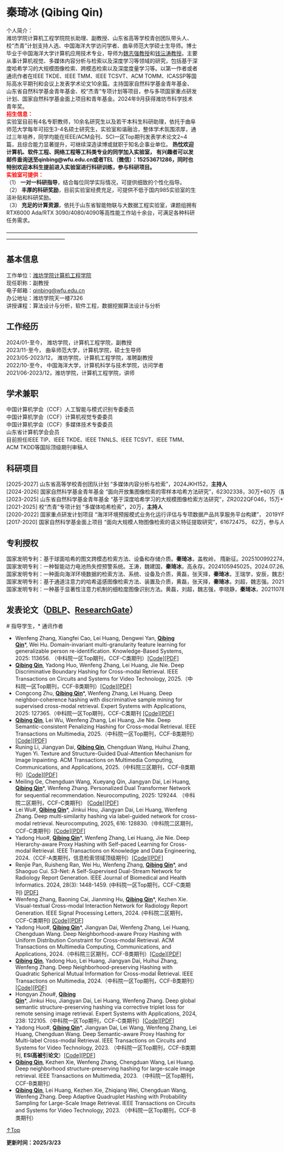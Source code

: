 <span id = "Top"> </span>
# 秦琦冰 (Qibing Qin)  
<p style="width:970px;">
    <img src="/personal-homepage/qin.JPG" align="right" width="180" hspace="5" vspace="5" />
    </p>
个人简介：<br>潍坊学院计算机工程学院院长助理、副教授、山东省高等学校青创团队带头人、校“杰青”计划支持人选、中国海洋大学访问学者、曲阜师范大学硕士生导师。博士毕业于中国海洋大学计算机应用技术专业，导师为<a href="https://it.ouc.edu.cn/wzq/main.htm">魏志强教授</a>和<a href="https://person.zju.edu.cn/ytqian">钱沄涛教授</a>。主要从事计算机视觉、多媒体内容分析与检索以及深度学习等领域的研究，包括基于深度哈希学习的大规模图像检索、跨模态检索以及深度度量学习等。以第一作者或者通讯作者在IEEE TKDE、IEEE TMM、IEEE TCSVT、ACM TOMM、ICASSP等国际高水平期刊和会议上发表学术论文10余篇。主持国家自然科学基金青年基金、山东省自然科学基金青年基金、校“杰青”专项计划等项目，参与多项国家重点研发计划、国家自然科学基金面上项目和青年基金。2024年9月获得潍坊市科学技术青年奖。
<p style="color: red; margin: 0;"><strong>招生信息：</strong></p>
实验室目前有4名专职教师，10余名研究生以及若干本科生科研助理，依托于曲阜师范大学每年可招生3-4名硕士研究生，实验室和谐融洽，整体学术氛围浓厚，通过三年培养，同学均能在IEEE/ACM会刊、SCI一区Top期刊发表学术论文2~4篇，且综合能力显著提升，可继续深造读博或就职于知名企事业单位。
<strong>热忱欢迎计算机、软件工程、网络工程等工科类专业的同学加入实验室， 有兴趣者可以发邮件垂询送至qinbing@wfu.edu.cn或者TEL（微信）：15253671286，同时也特别欢迎本科生提前进入实验室进行科研训练，参与科研项目。</strong>
<p style="color: red; margin: 0;"><strong>实验室可提供：</strong></p>
（1）<strong> 一对一科研指导</strong>，结合每位同学实际情况，可提供细致的个性化指导。<br>
（2）<strong> 丰厚的科研奖励</strong>，目前实验室经费充足，可提供不低于国内985实验室的生活补贴和科研奖励。<br>
（3）<strong> 充足的计算资源</strong>，依托于山东省智能物联与大数据工程实验室，课题组拥有RTX6000 Ada/RTX 3090/4080/4090等高性能工作站十余台，可满足各种科研任务需求。  
  
———————————————————————————————————————————————   

## 基本信息
工作单位：[潍坊学院计算机工程学院](https://cs.wfu.edu.cn/)  
现任职称：副教授  
电子邮箱：qinbing@wfu.edu.cn  
办公地址：潍坊学院天一楼7326    
讲授课程：算法设计与分析，软件工程，数据挖掘算法设计与分析  

## 工作经历
2024/01-至今，   潍坊学院，计算机工程学院，副教授  
2023/11-至今，   曲阜师范大学，计算机学院，硕士生导师  
2023/05-2023/12，   潍坊学院，计算机工程学院，准聘副教授  
2022/10-至今，   中国海洋大学，计算机科学与技术学院，访问学者  
2021/06-2023/12，潍坊学院，计算机工程学院，讲师  


## 学术兼职
中国计算机学会（CCF）人工智能与模式识别专委委员  
中国计算机学会（CCF）计算机视觉专委委员  
中国计算机学会（CCF）多媒体技术专委委员  
山东省计算机学会会员  
目前担任IEEE TIP、IEEE TKDE、IEEE TNNLS、IEEE TCSVT、IEEE TMM、ACM TKDD等国际顶级期刊审稿人  

## 科研项目
<nobr>[2025-2027] 山东省高等学校青创团队计划 “多媒体内容分析与检索”，2024JKH152，<strong>主持人</strong>  </nobr>
<nobr>[2024-2026] 国家自然科学基金青年基金 “面向开放集图像检索的零样本哈希方法研究”，62302338，30万+60万（配套），<strong>主持人</strong>  </nobr>
<nobr>[2023-2025] 山东省自然科学基金青年基金 “基于深度哈希学习的大规模图像检索方法研究”，ZR2022QF046，15万+15万（配套），<strong>主持人</strong>   </nobr>
<nobr>[2021-2025] 校“杰青”专项计划 “多媒体哈希检索”，20万，<strong>主持人</strong>   </nobr>
<nobr>[2020-2022] 国家重点研发计划项目 “海洋环境预报模式业务化运行评估与专项数据产品共享服务平台构建”， 2019YFC1408400 ，1069万， 参与人  </nobr>
<nobr>[2017-2020] 国家自然科学基金面上项目 “面向大规模人物图像检索的语义特征提取研究”，61672475， 62万，参与人  </nobr>

## 专利授权
<nobr>国家发明专利：基于球面哈希的图文跨模态检索方法、设备和存储介质。<strong>秦琦冰</strong>，盖枚岭， 隋新征。2025100992274，2025.02.28。  </nobr>
<nobr>国家发明专利：一种智能动力电池热失控预警系统。王涛，魏建国，<strong>秦琦冰</strong>，高永存。2024105945025，2024.07.26。  </nobr>
<nobr>国家发明专利：一种面向海洋环境数据的检索方法、系统、设备及介质，黄磊，张天择，<strong>秦琦冰</strong>，王瑞学，安辰，魏志强。2021107865163，2024.03.05。 </nobr>
<nobr>国家发明专利：基于通道注意力的哈希遥感图像检索方法、装置及介质，黄磊，张天择，<strong>秦琦冰</strong>，刘超，魏志强。2021108719785，2023.11.28。  </nobr>
<nobr>国家发明专利：一种基于显著性注意力机制的细粒度图像识别方法。黄磊，刘超，魏志强，李晓静，<strong>秦琦冰</strong>，2021107865214，2023.10.10。  </nobr>


## 发表论文（<a href="https://dblp.org/pid/185/5154.html">DBLP</a>、<a href="https://www.researchgate.net/profile/Qin-Qibing-2">ResearchGate</a>）  
\# 指导学生，\* 通讯作者
* Wenfeng Zhang, Xiangfei Cao, Lei Huang, Dengwei Yan, <strong><u>Qibing Qin</u></strong>*, Wei Hu. Domain-invariant multi-granularity feature learning for generalizable person re-identification. Knowledge-Based Systems, 2025: 113656. （中科院一区Top期刊，CCF-C类期刊）[[Code]](https://github.com/CQNU-ZhangLab/PFIEN)[[PDF]](https://www.sciencedirect.com/science/article/pii/S0950705125007026)
* <strong><u>Qibing Qin</u></strong>, Yadong Huo, Wenfeng Zhang, Lei Huang, Jie Nie. Deep Discriminative Boundary Hashing for Cross-modal Retrieval. IEEE Transactions on Circuits and Systems for Video Technology, 2025.（中科院一区Top期刊，CCF-B类期刊）[[Code]](https://github.com/QinLab-WFU/DDBH)[[PDF]](https://ieeexplore.ieee.org/document/11003934)
*  Congcong Zhu, <strong><u>Qibing Qin</u></strong>*, Wenfeng Zhang, Lei Huang. Deep neighbor-coherence hashing with discriminative sample mining for supervised cross-modal retrieval. Expert Systems with Applications, 2025: 127365.（中科院一区Top期刊，CCF-C类期刊 [[Code]](https://github.com/QinLab-WFU/DNcH)[[PDF]](https://www.sciencedirect.com/science/article/pii/S095741742500987X)
* <strong><u>Qibing Qin</u></strong>, Lei Wu, Wenfeng Zhang, Lei Huang, Jie Nie. Deep Semantic-consistent Penalizing Hashing for Cross-modal Retrieval. IEEE Transactions on Multimedia, 2025.（中科院一区Top期刊，CCF-B类期刊）[[Code]](https://github.com/QinLab-WFU/DScPH)[[PDF]](https://ieeexplore.ieee.org/document/10855579)
* Runing Li, Jiangyan Dai, <strong><u>Qibing Qin</u></strong>, Chengduan Wang, Huihui Zhang, Yugen Yi. Texture and Structure-Guided Dual-Attention Mechanism for Image Inpainting. ACM Transactions on Multimedia Computing, Communications, and Applications, 2025.（中科院三区期刊，CCF-B类期刊）[[Code]](https://github.com/QinLab-WFU/TSGDAM)[[PDF]](https://dl.acm.org/doi/abs/10.1145/3715962)
* Meiling Ge, Chengduan Wang, Xueyang Qin, Jiangyan Dai, Lei Huang, <strong><u>Qibing Qin</u></strong>*, Wenfeng Zhang. Personalized Dual Transformer Network for sequential recommendation. Neurocomputing, 2025: 129244. （中科院二区期刊，CCF-C类期刊） [[Code]](https://github.com/QinLab-WFU/PDTN)[[PDF]](https://www.sciencedirect.com/science/article/pii/S0925231224020150)
* Lei Wu#, <strong><u>Qibing Qin</u></strong>*, Jinkui Hou, Jiangyan Dai, Lei Huang, Wenfeng Zhang. Deep multi-similarity hashing via label-guided network for cross-modal retrieval.  Neurocomputing, 2025, 616: 128830.（中科院二区期刊，CCF-C类期刊）[[Code]](https://github.com/QinLab-WFU/DMsH-LN)[[PDF]](https://www.sciencedirect.com/science/article/pii/S0925231224016011)
* Yadong Huo#, <strong><u>Qibing Qin</u></strong>*, Wenfeng Zhang, Lei Huang, Jie Nie. Deep Hierarchy-aware Proxy Hashing with Self-paced Learning for Cross-modal Retrieval.  IEEE Transactions on Knowledge and Data Engineering, 2024.（CCF-A类期刊，信息检索领域顶级期刊）[[Code]](https://github.com/QinLab-WFU/DHaPH)[[PDF]](https://ieeexplore.ieee.org/document/10530441)
* Renjie Pan, Ruisheng Ran, Wei Hu, Wenfeng Zhang, <strong><u>Qibing Qin</u></strong>*, and Shaoguo Cui. S3-Net: A Self-Supervised Dual-Stream Network for Radiology Report Generation. IEEE Journal of Biomedical and Health Informatics. 2024, 28(3): 1448-1459. (中科院一区Top期刊，CCF-C类期刊) [[PDF]](https://ieeexplore.ieee.org/document/10372071)
* Wenfeng Zhang, Baoning Cai, Jianming Hu, <strong><u>Qibing Qin</u></strong>*, Kezhen Xie. Visual-textual Cross-modal Interaction Network for Radiology Report Generation. IEEE Signal Processing Letters, 2024. (中科院二区期刊，CCF-C类期刊) [[Code]](https://github.com/QinLab-WFU/VCIN)[[PDF]](https://ieeexplore.ieee.org/document/10475386)
* Yadong Huo#, <strong><u>Qibing Qin</u></strong>*, Jiangyan Dai,  Wenfeng Zhang, Lei Huang, Chengduan Wang. Deep Neighborhood-aware Proxy Hashing with Uniform Distribution Constraint for Cross-modal Retrieval. ACM Transactions on Multimedia Computing, Communications, and Applications, 2024.（中科院三区期刊，CCF-B类期刊）[[Code]](https://github.com/QinLab-WFU/OUR-DNPH)[[PDF]](https://dl.acm.org/doi/10.1145/3643639)
* <strong><u>Qibing Qin</u></strong>, Yadong Huo, Lei Huang, Jiangyan Dai, Huihui Zhang, Wenfeng Zhang. Deep Neighborhood-preserving Hashing with Quadratic Spherical Mutual Information for Cross-modal Retrieval. IEEE Transactions on Multimedia, 2024.（中科院一区Top期刊，CCF-B类期刊）[[Code]](https://github.com/QinLab-WFU/DNpH)[[PDF]](https://ieeexplore.ieee.org/abstract/document/10379137)
* Hongyan Zhou#, <strong><u>Qibing Qin</u></strong>*, Jinkui Hou, Jiangyan Dai, Lei Huang, Wenfeng Zhang. Deep global semantic structure-preserving hashing via corrective triplet loss for remote sensing image retrieval. Expert Systems with Applications, 2024, 238: 122105.（中科院一区Top期刊，CCF-C类期刊）[[Code]](https://github.com/QinLab-WFU/DGSSH)[[PDF]](https://www.sciencedirect.com/science/article/abs/pii/S0957417423026076)
* Yadong Huo#, <strong><u>Qibing Qin</u></strong>*, Jiangyan Dai, Lei Wang, Wenfeng Zhang, Lei Huang, Chengduan Wang. Deep Semantic-aware Proxy Hashing for Multi-label Cross-modal Retrieval. IEEE Transactions on Circuits and Systems for Video Technology, 2023. （中科院一区Top期刊，CCF-B类期刊, <strong>ESI高被引论文</strong>）[[Code]](https://github.com/QinLab-WFU/DSPH)[[PDF]](https://ieeexplore.ieee.org/abstract/document/10149001/)
* <strong><u>Qibing Qin</u></strong>, Kezhen Xie, Wenfeng Zhang, Chengduan Wang, Lei Huang. Deep neighborhood structure-preserving hashing for large-scale image retrieval. IEEE Transactions on Multimedia, 2023. （中科院一区Top期刊，CCF-B类期刊） 
* <strong><u>Qibing Qin</u></strong>, Lei Huang, Kezhen Xie, Zhiqiang Wei, Chengduan Wang, Wenfeng Zhang. Deep Adaptive Quadruplet Hashing with Probability Sampling for Large-Scale Image Retrieval. IEEE Transactions on Circuits and Systems for Video Technology, 2023. （中科院一区Top期刊，CCF-B类期刊）


[↑Top](#Top)


**更新时间：2025/3/23**
